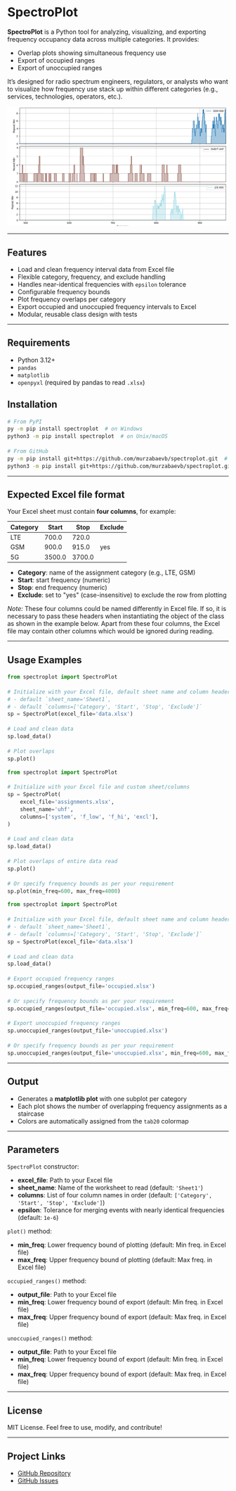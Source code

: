 # SpectroPlot

**SpectroPlot** is a Python tool for analyzing, visualizing, and exporting 
frequency occupancy data across multiple categories. It provides:
- Overlap plots showing simultaneous frequency use
- Export of occupied ranges
- Export of unoccupied ranges

It’s designed for radio spectrum engineers, regulators, or analysts who want 
to visualize how frequency use stack up within different categories 
(e.g., services, technologies, operators, etc.).

![Example Plot](img/Figure_1.png)

---
## Features

- Load and clean frequency interval data from Excel file   
- Flexible category, frequency, and exclude handling  
- Handles near-identical frequencies with `epsilon` tolerance
- Configurable frequency bounds
- Plot frequency overlaps per category
- Export occupied and unoccupied frequency intervals to Excel
- Modular, reusable class design with tests

---
## Requirements

- Python 3.12+
- `pandas`
- `matplotlib`
- `openpyxl` (required by pandas to read `.xlsx`)

## Installation

```bash
# From PyPI
py -m pip install spectroplot  # on Windows
python3 -m pip install spectroplot  # on Unix/macOS

# From GitHub
py -m pip install git+https://github.com/murzabaevb/spectroplot.git  # on Windows 
python3 -m pip install git+https://github.com/murzabaevb/spectroplot.git  # on Unix/macOS
```

---
## Expected Excel file format

Your Excel sheet must contain **four columns**, for example:

| Category | Start  | Stop   | Exclude |
|----------|--------|--------|---------|
| LTE      | 700.0  | 720.0  |         |
| GSM      | 900.0  | 915.0  | yes     |
| 5G       | 3500.0 | 3700.0 |         |

- **Category**: name of the assignment category (e.g., LTE, GSM)  
- **Start**: start frequency (numeric)  
- **Stop**: end frequency (numeric)  
- **Exclude**: set to "yes" (case-insensitive) to exclude the row from plotting

*Note:* These four columns could be named differently in Excel file. If so, 
it is necessary to pass these headers when instantiating the object of the 
class as shown in the example below. Apart from these four columns, the Excel 
file may contain other columns which would be ignored during reading.

---
## Usage Examples

```python
from spectroplot import SpectroPlot

# Initialize with your Excel file, default sheet name and column headers:
# - default `sheet_name='Sheet1`,
# - default `columns=['Category', 'Start', 'Stop', 'Exclude']`
sp = SpectroPlot(excel_file='data.xlsx')

# Load and clean data
sp.load_data()

# Plot overlaps
sp.plot()
```

```python
from spectroplot import SpectroPlot

# Initialize with your Excel file and custom sheet/columns
sp = SpectroPlot(
    excel_file='assignments.xlsx',
    sheet_name='uhf',
    columns=['system', 'f_low', 'f_hi', 'excl'],
)

# Load and clean data
sp.load_data()

# Plot overlaps of entire data read
sp.plot()

# Or specify frequency bounds as per your requirement
sp.plot(min_freq=600, max_freq=4000)
```

```python
from spectroplot import SpectroPlot

# Initialize with your Excel file, default sheet name and column headers:
# - default `sheet_name='Sheet1`,
# - default `columns=['Category', 'Start', 'Stop', 'Exclude']`
sp = SpectroPlot(excel_file='data.xlsx')

# Load and clean data
sp.load_data()

# Export occupied frequency ranges
sp.occupied_ranges(output_file='occupied.xlsx')

# Or specify frequency bounds as per your requirement
sp.occupied_ranges(output_file='occupied.xlsx', min_freq=600, max_freq=4000)

# Export unoccupied frequency ranges
sp.unoccupied_ranges(output_file='unoccupied.xlsx')

# Or specify frequency bounds as per your requirement
sp.unoccupied_ranges(output_file='unoccupied.xlsx', min_freq=600, max_freq=4000)
```

---
## Output

- Generates a **matplotlib plot** with one subplot per category
- Each plot shows the number of overlapping frequency assignments as a staircase
- Colors are automatically assigned from the `tab20` colormap

---
## Parameters

`SpectroPlot` constructor:
- **excel_file**: Path to your Excel file  
- **sheet_name**: Name of the worksheet to read (default: `'Sheet1'`)  
- **columns**: List of four column names in order (default: `['Category', 'Start', 'Stop', 'Exclude']`)  
- **epsilon**: Tolerance for merging events with nearly identical frequencies (default: `1e-6`)  

`plot()` method:
- **min_freq**: Lower frequency bound of plotting (default: Min freq. in Excel file)
- **max_freq**: Upper frequency bound of plotting (default: Max freq. in Excel file)

`occupied_ranges()` method:
- **output_file**: Path to your Excel file
- **min_freq**: Lower frequency bound of export (default: Min freq. in Excel file)
- **max_freq**: Upper frequency bound of export (default: Max freq. in Excel file)

`unoccupied_ranges()` method:
- **output_file**: Path to your Excel file
- **min_freq**: Lower frequency bound of export (default: Min freq. in Excel file)
- **max_freq**: Upper frequency bound of export (default: Max freq. in Excel file)

---
## License

MIT License. Feel free to use, modify, and contribute!

---
## Project Links
- [GitHub Repository](https://github.com/murzabaevb/spectroplot.git)
- [GitHub Issues](https://github.com/murzabaevb/spectroplot/issues)
